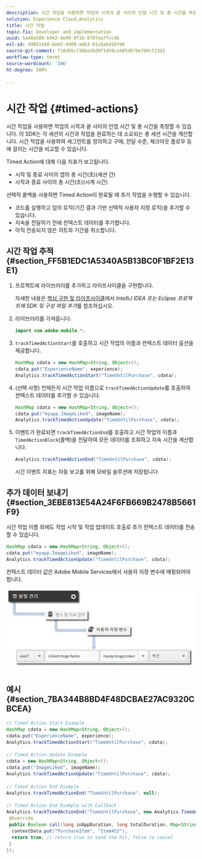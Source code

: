 ```yaml
---
description: 시간 작업을 사용하면 작업의 시작과 끝 사이의 인앱 시간 및 총 시간을 측정할 수 있습니다. 이 SDK는 각 세션의 시간과 작업을 완료하는 데 소요되는 총 세션 시간을 계산합니다. 시간 작업을 사용하여 세그먼트를 정의하고 구매, 전달 수준, 체크아웃 플로우 등에 걸리는 시간을 비교할 수 있습니다.
solution: Experience Cloud,Analytics
title: 시간 작업
topic-fix: Developer and implementation
uuid: 5a48a580-b942-4e49-9f1b-078fea7fccdb
exl-id: d9851440-6e65-4d89-a6b3-81c8abd2bf06
source-git-commit: f18d65c738ba16d9f1459ca485d87be708cf23d2
workflow-type: tm+mt
source-wordcount: '346'
ht-degree: 100%

---
```


# 시간 작업 {#timed-actions}

시간 작업을 사용하면 작업의 시작과 끝 사이의 인앱 시간 및 총 시간을 측정할 수 있습니다. 이 SDK는 각 세션의 시간과 작업을 완료하는 데 소요되는 총 세션 시간을 계산합니다. 시간 작업을 사용하여 세그먼트를 정의하고 구매, 전달 수준, 체크아웃 플로우 등에 걸리는 시간을 비교할 수 있습니다.

Timed Action에 대해 다음 지표가 보고됩니다.

* 시작 및 종료 사이의 앱의 총 시간(초)(세션 간)
* 시작과 종료 사이의 총 시간(초)(시계 시간)

선택적 콜백을 사용하면 Timed Action이 완료될 때 추가 작업을 수행할 수 있습니다.

* 코드를 실행하고 임의 로직(기간 결과 기반 선택적 사용자 지정 로직)을 추가할 수 있습니다.
* 지속을 전달하기 전에 컨텍스트 데이터를 추가합니다.
* 아직 전송되지 않은 히트와 기간을 취소합니다.

## 시간 작업 추적 {#section_FF5B1EDC1A5340A5B13BC0F1BF2E13E1}

1. 프로젝트에 라이브러리를 추가하고 라이프사이클을 구현합니다.

   자세한 내용은 [핵심 구현 및 라이프사이클](/help/android/getting-started/dev-qs.md)에서 *IntelliJ IDEA 또는 Eclipse 프로젝트에 SDK 및 구성 파일 추가*&#x200B;를 참조하십시오.
1. 라이브러리를 가져옵니다:

   ```java
   import com.adobe.mobile.*;
   ```

1. `trackTimedActionStart`를 호출하고 시간 작업의 이름과 컨텍스트 데이터 옵션을 제공합니다.

   ```java
   HashMap cdata = new HashMap<String, Object>(); 
   cdata.put("ExperienceName", experience); 
   Analytics.trackTimedActionStart("TimeUntilPurchase", cdata);
   ```

1. (선택 사항) 언제든지 시간 작업 이름으로 `trackTimedActionUpdate`를 호출하여 컨텍스트 데이터를 추가할 수 있습니다.

   ```java
   HashMap cdata = new HashMap<String, Object>(); 
   cdata.put("myapp.ImageLiked", imageName); 
   Analytics.trackTimed​ActionUpdate("TimeUntilPurchase", cdata);
   ```

1. 이벤트가 완료되면 `trackTimedActionEnd`를 호출하고 시간 작업의 이름과 `TimedActionBlock`(콜백)을 전달하여 모든 데이터를 조회하고 지속 시간을 계산합니다.

   ```java
   Analytics.trackTimedActionEnd("TimeUntilPurchase", cdata);
   ```

   시간 이벤트 지표는 자동 보고를 위해 모바일 솔루션에 저장됩니다.

## 추가 데이터 보내기 {#section_3EBE813E54A24F6FB669B2478B5661F9}

시간 작업 이름 외에도 작업 시작 및 작업 업데이트 호출로 추가 컨텍스트 데이터를 전송할 수 있습니다.

```java
HashMap cdata = new HashMap<String, Object>(); 
cdata.put("myapp.ImageLiked", imageName); 
Analytics.trackTimed​ActionUpdate("TimeUntilPurchase", cdata);
```

컨텍스트 데이터 값은 Adobe Mobile Services에서 사용자 지정 변수에 매핑되어야 합니다.

![](assets/map-variable-context-ltv.png)

## 예시 {#section_7BA344B8BD4F48DCBAE27AC9320CBCEA}

```java
// Timed Action Start Example 
HashMap cdata = new HashMap<String, Object>(); 
cdata.put("ExperienceName", experience); 
Analytics.trackTimedActionStart("TimeUntilPurchase", cdata); 
 
// Timed Action Update Example 
cdata = new HashMap<String, Object>(); 
cdata.put("ImageLiked", imageName); 
Analytics.trackTimed​ActionUpdate("TimeUntilPurchase", cdata); 
 
// Timed Action End Example 
Analytics.trackTimedActionEnd("TimeUntilPurchase", null); 
 
// Timed Action End Example with Callback 
Analytics.trackTimedActionEnd("TimeUntilPurchase", new Analytics.TimedActionBlock<Boolean>() { 
 @Override 
 public Boolean call(long inAppDuration, long totalDuration, Map<String, Object> contextData) { 
  contextData.put("PurchaseItem", "Item453"); 
  return true; // return true to send the hit, false to cancel 
 } 
});
```
